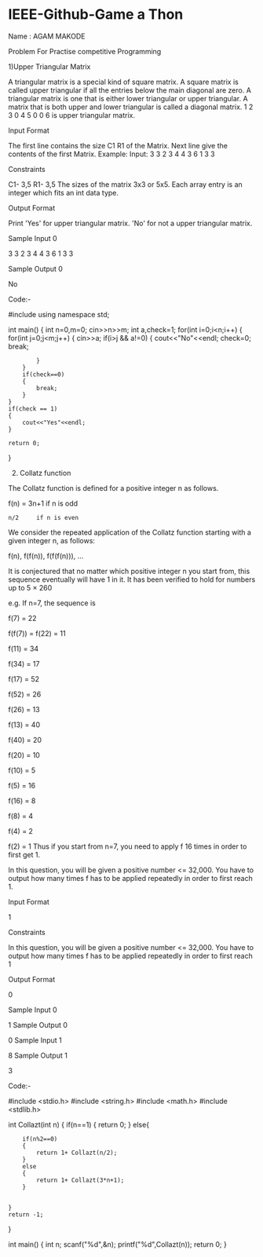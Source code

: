 # IEEE-Github-Game a Thon

Name : AGAM MAKODE

Problem For Practise competitive Programming

1)Upper Triangular Matrix

A triangular matrix is a special kind of square matrix. A square matrix is called upper triangular if all the entries below the main diagonal are zero. A triangular matrix is one that is either lower triangular or upper triangular. A matrix that is both upper and lower triangular is called a diagonal matrix.
1 2 3
0 4 5
0 0 6
is upper triangular matrix.

Input Format

The first line contains the size C1 R1 of the Matrix. Next line give the contents of the first Matrix.
Example: Input:
3 3
2 3 4
4 3 6
1 3 3

Constraints

C1- 3,5
R1- 3,5
The sizes of the matrix 3x3 or 5x5. Each array entry is an integer which fits an int data type.

Output Format

Print
'Yes' for upper triangular matrix.
'No' for not a upper triangular matrix.

Sample Input 0

3 3
2 3 4
4 3 6
1 3 3 

Sample Output 0

No


Code:-

#include<iostream>
using namespace std;

int main()
{
    int n=0,m=0;
    cin>>n>>m;
    int a,check=1;
    for(int i=0;i<n;i++)
    {
        for(int j=0;j<m;j++)
        {
            cin>>a;
            if(i>j && a!=0)
            {
                cout<<"No"<<endl;
                check=0;
                break;

            }
        }
        if(check==0)
        {
            break;
        }
    }
    if(check == 1)
    {
        cout<<"Yes"<<endl;
    }

    return 0;


}
  
    
2) Collatz function
    
 The Collatz function is defined for a positive integer n as follows.

f(n) = 3n+1 if n is odd

    n/2     if n is even
We consider the repeated application of the Collatz function starting with a given integer n, as follows:

f(n), f(f(n)), f(f(f(n))), …

It is conjectured that no matter which positive integer n you start from, this sequence eventually will have 1 in it. It has been verified to hold for numbers up to 5 × 260

e.g. If n=7, the sequence is

f(7) = 22

f(f(7)) = f(22) = 11

f(11) = 34

f(34) = 17

f(17) = 52

f(52) = 26

f(26) = 13

f(13) = 40

f(40) = 20

f(20) = 10

f(10) = 5

f(5) = 16

f(16) = 8

f(8) = 4

f(4) = 2

f(2) = 1
Thus if you start from n=7, you need to apply f 16 times in order to first get 1.

In this question, you will be given a positive number <= 32,000. You have to output how many times f has to be applied repeatedly in order to first reach 1.

Input Format

1

Constraints

In this question, you will be given a positive number <= 32,000. You have to output how many times f has to be applied repeatedly in order to first reach 1

Output Format

0

Sample Input 0

1
Sample Output 0

0
Sample Input 1

8
Sample Output 1

3
    

 Code:-
    
    
#include <stdio.h>
#include <string.h>
#include <math.h>
#include <stdlib.h>


int Collazt(int n)
{
    if(n==1)
    {
        return 0;
    }
    else{
        
        if(n%2==0)
        {
            return 1+ Collazt(n/2);
        }
        else
        {
            return 1+ Collazt(3*n+1);
        }
     

    }
    return -1;
       
}


int main()
    {
     int n;
     scanf("%d",&n);
     printf("%d",Collazt(n));
     return 0;
    }





